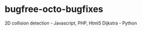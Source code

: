 bugfree-octo-bugfixes
=====================
2D collision detection - Javascript, PHP, Html5
Dijkstra - Python
